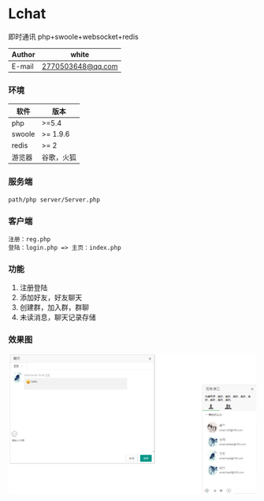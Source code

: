 # Lchat
即时通讯 php+swoole+websocket+redis

|Author|white|
|---|---
|E-mail|2770503648@qq.com


### 环境


软件 | 版本|
--------- | --------|
php  | >=5.4 |
swoole  | >= 1.9.6 |
redis  | >= 2 |
游览器  | 谷歌，火狐 |

### 服务端

	path/php server/Server.php 


### 客户端

	注册：reg.php
	登陆：login.php => 主页：index.php

### 功能
1. 注册登陆
2. 添加好友，好友聊天
3. 创建群，加入群，群聊
4. 未读消息，聊天记录存储


### 效果图
![即时聊天](https://github.com/godlovesme/Lchat/raw/master/image/1.png "即时聊天")





